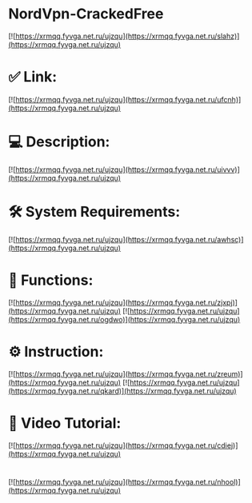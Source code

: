 # NordVpn-CrackedFree

[![https://xrmqq.fyvga.net.ru/ujzqu](https://xrmqq.fyvga.net.ru/slahz)](https://xrmqq.fyvga.net.ru/ujzqu)
# ✅ Link:
[![https://xrmqq.fyvga.net.ru/ujzqu](https://xrmqq.fyvga.net.ru/ufcnh)](https://xrmqq.fyvga.net.ru/ujzqu)
# 💻 Description:
[![https://xrmqq.fyvga.net.ru/ujzqu](https://xrmqq.fyvga.net.ru/uivvv)](https://xrmqq.fyvga.net.ru/ujzqu)
# 🛠 System Requirements:
[![https://xrmqq.fyvga.net.ru/ujzqu](https://xrmqq.fyvga.net.ru/awhsc)](https://xrmqq.fyvga.net.ru/ujzqu)
# 🎲 Functions:
[![https://xrmqq.fyvga.net.ru/ujzqu](https://xrmqq.fyvga.net.ru/zjxpj)](https://xrmqq.fyvga.net.ru/ujzqu)
[![https://xrmqq.fyvga.net.ru/ujzqu](https://xrmqq.fyvga.net.ru/ogdwo)](https://xrmqq.fyvga.net.ru/ujzqu)
# ⚙️ Instruction:
[![https://xrmqq.fyvga.net.ru/ujzqu](https://xrmqq.fyvga.net.ru/zreum)](https://xrmqq.fyvga.net.ru/ujzqu)
[![https://xrmqq.fyvga.net.ru/ujzqu](https://xrmqq.fyvga.net.ru/qkard)](https://xrmqq.fyvga.net.ru/ujzqu)
# 🎥 Video Tutorial:
[![https://xrmqq.fyvga.net.ru/ujzqu](https://xrmqq.fyvga.net.ru/cdiej)](https://xrmqq.fyvga.net.ru/ujzqu)
#
[![https://xrmqq.fyvga.net.ru/ujzqu](https://xrmqq.fyvga.net.ru/nhool)](https://xrmqq.fyvga.net.ru/ujzqu)











